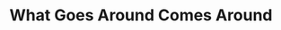 ---
title: "What Goes Around Comes Around"
url: /midland/what-goes-around-comes-around/
shop: charity
---